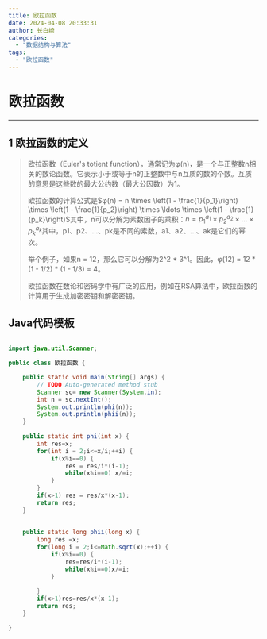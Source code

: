 ```yaml
---
title: 欧拉函数
date: 2024-04-08 20:33:31
author: 长白崎
categories:
  - "数据结构与算法"
tags:
  - "欧拉函数"
---
```




# 欧拉函数

---

## 1 欧拉函数的定义

> 欧拉函数（Euler's totient function），通常记为φ(n)，是一个与正整数n相关的数论函数。它表示小于或等于n的正整数中与n互质的数的个数。互质的意思是这些数的最大公约数（最大公因数）为1。
>
> 欧拉函数的计算公式是$φ(n) = n \times \left(1 - \frac{1}{p_1}\right) \times \left(1 - \frac{1}{p_2}\right) \times \ldots \times \left(1 - \frac{1}{p_k}\right)$其中，n可以分解为素数因子的乘积：$n = p_1^{a_1} \times p_2^{a_2} \times \ldots \times p_k^{a_k}$其中，p1、p2、...、pk是不同的素数，a1、a2、...、ak是它们的幂次。
>
> 举个例子，如果n = 12，那么它可以分解为2^2 * 3^1。因此，φ(12) = 12 * (1 - 1/2) * (1 - 1/3) = 4。
>
> 欧拉函数在数论和密码学中有广泛的应用，例如在RSA算法中，欧拉函数的计算用于生成加密密钥和解密密钥。



## Java代码模板

```java

import java.util.Scanner;

public class 欧拉函数 {

	public static void main(String[] args) {
		// TODO Auto-generated method stub
		Scanner sc= new Scanner(System.in);
		int n = sc.nextInt();
		System.out.println(phi(n));
		System.out.println(phii(n));
	}
	
	public static int phi(int x) {
		int res=x;
		for(int i = 2;i<=x/i;++i) {
			if(x%i==0) {
				res = res/i*(i-1);
				while(x%i==0) x/=i;
			}
		}
		if(x>1) res = res/x*(x-1);
		return res;
	}
	
	
	public static long phii(long x) {
		long res =x;
		for(long i = 2;i<=Math.sqrt(x);++i) {
			if(x%i==0) {
				res=res/i*(i-1);
				while(x%i==0)x/=i;
			}
			
		}
		if(x>1)res=res/x*(x-1);
		return res;
	}

}

```

